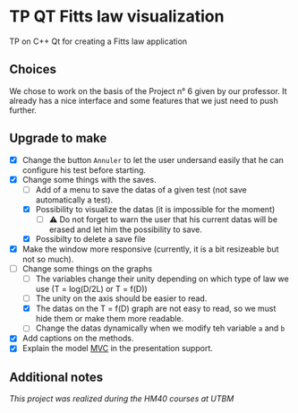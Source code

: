 # TP QT Fitts law visualization
TP on C++ Qt for creating a Fitts law application

## Choices

We chose to work on the basis of the Project n° 6 given by our professor. It already has a nice interface and some features that we just need to push further.

## Upgrade to make

- [x] Change the button `Annuler` to let the user undersand easily that he can configure his test before starting. 
- [x] Change some things with the saves.
  - [ ] Add of a menu to save the datas of a given test (not save automatically a test).
  - [x] Possibility to visualize the datas (it is impossible for the moment)
    - [ ] :warning:  Do not forget to warn the user that his current datas will be erased and let him the possibility to save.
  - [x] Possibilty to delete a save file
- [x] Make the window more responsive (currently, it is a bit resizeable but not so much).
- [ ] Change some things on the graphs
  - [ ] The variables change their unity depending on which type of law we use (T = log(D/2L) or T = f(D))
  - [ ] The unity on the axis should be easier to read.
  - [x] The datas on the T = f(D) graph are not easy to read, so we must hide them or make them more readable.
  - [ ] Change the datas dynamically when we modify teh variable `a` and `b`
- [x] Add captions on the methods.
- [x] Explain the model [MVC](https://developer.mozilla.org/fr/docs/Glossary/MVC) in the presentation support.

## Additional notes

*This project was realized during the HM40 courses at UTBM* 
